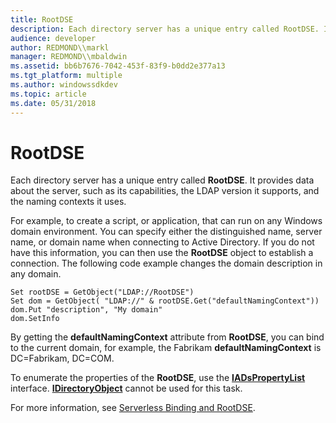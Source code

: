```yaml
---
title: RootDSE
description: Each directory server has a unique entry called RootDSE. It provides data about the server, such as its capabilities, the LDAP version it supports, and the naming contexts it uses.
audience: developer
author: REDMOND\\markl
manager: REDMOND\\mbaldwin
ms.assetid: bb6b7676-7042-453f-83f9-b0dd2e377a13
ms.tgt_platform: multiple
ms.author: windowssdkdev
ms.topic: article
ms.date: 05/31/2018
---
```


# RootDSE

Each directory server has a unique entry called **RootDSE**. It provides data about the server, such as its capabilities, the LDAP version it supports, and the naming contexts it uses.

For example, to create a script, or application, that can run on any Windows domain environment. You can specify either the distinguished name, server name, or domain name when connecting to Active Directory. If you do not have this information, you can then use the **RootDSE** object to establish a connection. The following code example changes the domain description in any domain.


```VB
Set rootDSE = GetObject("LDAP://RootDSE")
Set dom = GetObject( "LDAP://" & rootDSE.Get("defaultNamingContext"))
dom.Put "description", "My domain"
dom.SetInfo
```



By getting the **defaultNamingContext** attribute from **RootDSE**, you can bind to the current domain, for example, the Fabrikam **defaultNamingContext** is DC=Fabrikam, DC=COM.

To enumerate the properties of the **RootDSE**, use the [**IADsPropertyList**](/windows/desktop/api/Iads/nn-iads-iadspropertylist) interface. [**IDirectoryObject**](/windows/desktop/api/Iads/nn-iads-idirectoryobject) cannot be used for this task.

For more information, see [Serverless Binding and RootDSE](https://msdn.microsoft.com/library/ms677945).

 

 




